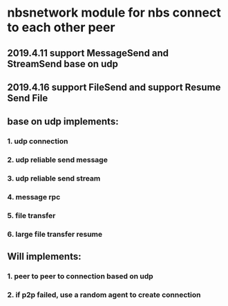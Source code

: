 # nbsnetwork module for nbs connect to each other peer

## 2019.4.11 support MessageSend and StreamSend base on udp
## 2019.4.16 support FileSend and support Resume Send File

## base on udp implements:
### 1. udp connection
### 2. udp reliable send message
### 3. udp reliable send stream
### 4. message rpc
### 5. file transfer
### 6. large file transfer resume

##  Will implements:
### 1. peer to peer to connection based on udp
### 2. if p2p failed, use a random agent to create connection
